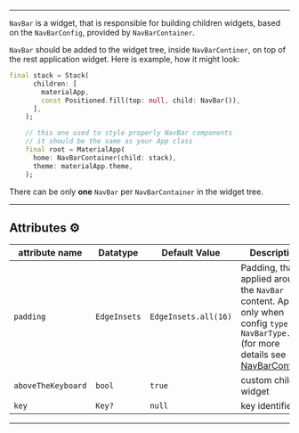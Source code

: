 ----------

`NavBar` is a widget, that is responsible for building children widgets, based on the `NavBarConfig`, 
provided by `NavBarContainer`.

`NavBar` should be added to the widget tree, inside `NavBarContiner`, on top of the rest application widget.
Here is example, how it might look:

```dart
final stack = Stack(
      children: [
        materialApp,
        const Positioned.fill(top: null, child: NavBar()),
      ],
    );

    // this one used to style properly NavBar components
    // it should be the same as your App class
    final root = MaterialApp(
      home: NavBarContainer(child: stack),
      theme: materialApp.theme,
    );
```

There can be only **one** `NavBar` per `NavBarContainer` in the widget tree.


----------

## Attributes :gear:

| attribute name        | Datatype      | Default Value                 | Description   |
| --                    | --            | --                            | --    |
| `padding`             | `EdgeInsets`  | `EdgeInsets.all(16)`          | Padding, that applied around the `NavBar` content. Apply only when config `type` is `NavBarType.card` (for more details see [NavBarConfig](../nav_bar/NAV_BAR_CONFIG.MD))  |
| `aboveTheKeyboard`    | `bool`        | `true`                        | custom child widget   |
| `key`                 | `Key?`        | `null`                        | key identifier    |

----------
